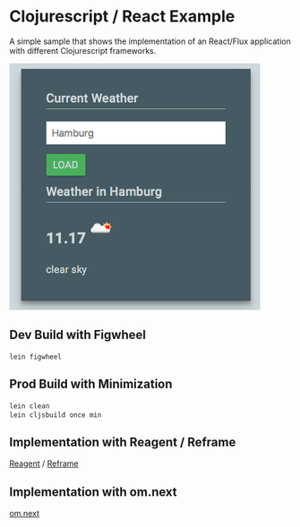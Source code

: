 # Clojurescript / React Example

A simple sample that shows the implementation of an React/Flux application with
different Clojurescript frameworks.
 
[![Sample Application](screenshot.png)](http://rpreissel.github.io/weather-app/index.html)

## Dev Build with Figwheel

    lein figwheel

## Prod Build with Minimization

    lein clean
    lein cljsbuild once min

## Implementation with Reagent / Reframe

[Reagent](https://reagent-project.github.io) / [Reframe](https://github.com/Day8/re-frame)

## Implementation with om.next
[om.next](https://github.com/omcljs/om)
